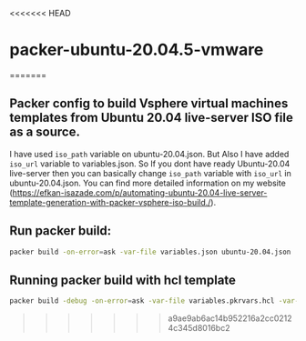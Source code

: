 <<<<<<< HEAD
# packer-ubuntu-20.04.5-vmware
=======
## Packer config to build Vsphere virtual machines templates from Ubuntu 20.04 live-server ISO file as a source.

I have used `iso_path` variable on ubuntu-20.04.json. But Also I have added `iso_url` variable to variables.json. So If you dont have ready Ubuntu-20.04 live-server then you can basically change `iso_path` variable with `iso_url` in ubuntu-20.04.json.
You can find more detailed information on my website (https://efkan-isazade.com/p/automating-ubuntu-20.04-live-server-template-generation-with-packer-vsphere-iso-build./).

## Run packer build:

```bash
packer build -on-error=ask -var-file variables.json ubuntu-20.04.json
```

## Running packer build with hcl template
```bash
packer build -debug -on-error=ask -var-file variables.pkrvars.hcl -var-file vsphere.pkrvars.hcl ubuntu-20.04.pkr.hcl
```
>>>>>>> a9ae9ab6ac14b952216a2cc02124c345d8016bc2
